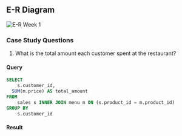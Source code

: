 ## E-R Diagram

![E-R Week 1](https://github.com/mirkocoz/8-Week-SQL-Challenge/assets/225798/fe47ddb2-cc07-4e6f-b424-1439158c5259)

### Case Study Questions

1. What is the total amount each customer spent at the restaurant?

#### Query  

```SQL
SELECT
	s.customer_id,
  SUM(m.price) AS total_amount
FROM 
	sales s INNER JOIN menu m ON (s.product_id = m.product_id)
GROUP BY 
	s.customer_id
```
#### Result


